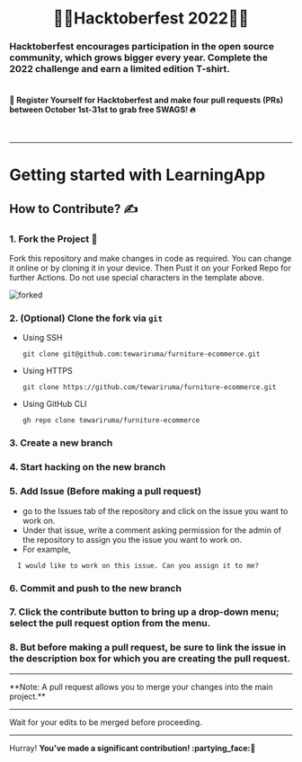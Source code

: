 <h1 align=center> 🥳🌟Hacktoberfest 2022🌟🥳</h1>

 ### Hacktoberfest encourages participation in the open source community, which grows bigger every year. Complete the 2022 challenge and earn a limited edition T-shirt.
#### <br> 📢 Register Yourself for Hacktoberfest and make four pull requests (PRs) between October 1st-31st to grab free SWAGS! 🔥
<br><hr>
# Getting started with LearningApp

## How to Contribute? ✍

### 1. Fork the Project 🍴
Fork this repository and make changes in code as required. You can change it online or by cloning it in your device. Then Pust it on your Forked Repo for further Actions. Do not use special characters in the template above.

![forked](https://user-images.githubusercontent.com/63325246/138092106-83ca7ed0-1ec3-4d01-a90c-ae3362bef4f5.jpg)

### 2. (Optional) Clone the fork via `git`
   - Using SSH
     ```shell
     git clone git@github.com:tewariruma/furniture-ecommerce.git
     ```

   - Using HTTPS

     ```shell
     git clone https://github.com/tewariruma/furniture-ecommerce.git
     ```

   - Using GitHub CLI

     ```shell
     gh repo clone tewariruma/furniture-ecommerce
     ```

### 3. Create a new branch 
### 4. Start hacking on the new branch
### 5. Add Issue (Before making a pull request)
   
- go to the Issues tab of the repository and click on the issue you want to work on. 
- Under that issue, write a comment asking permission for the admin of the repository to assign you the issue you want to work on.
- For example, 
```
  I would like to work on this issue. Can you assign it to me?
```
### 6. Commit and push to the new branch

### 7. Click the contribute button to bring up a drop-down menu; select the pull request option from the menu.

### 8. But before making a pull request, be sure to link the issue in the description box for which you are creating the pull request.

<hr>
**Note: A pull request allows you to merge your changes into the main project.**
<hr>
Wait for your edits to be merged before proceeding.
<hr>
Hurray! <b>You've made a significant contribution! :partying_face:🎉<b>
